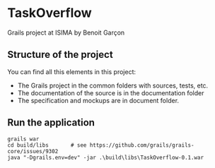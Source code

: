 # TaskOverflow
Grails project at ISIMA by Benoit Garçon

## Structure of the project
You can find all this elements in this project:
* The Grails project in the common folders with sources, tests, etc.
* The documentation of the source is in the documentation folder
* The specification and mockups are in document folder.

## Run the application
```
grails war
cd build/libs       # see https://github.com/grails/grails-core/issues/9302
java "-Dgrails.env=dev" -jar .\build\libs\TaskOverflow-0.1.war
```